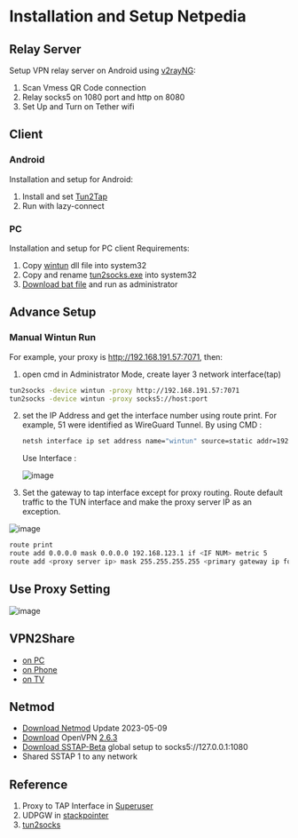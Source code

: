 # Installation and Setup Netpedia
## Relay Server
Setup VPN relay server on Android using [v2rayNG](https://play.google.com/store/apps/details?id=com.v2ray.ang):
1. Scan Vmess QR Code connection
2. Relay socks5 on 1080 port and http on 8080
3. Set Up and Turn on Tether wifi

## Client
### Android
Installation and setup for Android:
1. Install and set [Tun2Tap](https://play.google.com/store/apps/details?id=com.newtoolsworks.tun2tap)
2. Run with lazy-connect
### PC
Installation and setup for PC client Requirements:
1. Copy [wintun](https://www.wintun.net/) dll file into system32
2. Copy and rename [tun2socks.exe](https://github.com/xjasonlyu/tun2socks/releases) into  system32
3. [Download bat file](wintun.bat) and run as administrator

## Advance Setup
### Manual Wintun Run
For example, your proxy is http://192.168.191.57:7071, then:

1. open cmd in Administrator Mode, create layer 3 network interface(tap)
```sh
tun2socks -device wintun -proxy http://192.168.191.57:7071
tun2socks -device wintun -proxy socks5://host:port
```
2. set the IP Address and get the interface number using route print. For example, 51 were identified as WireGuard Tunnel. By using CMD :
    ```sh
    netsh interface ip set address name="wintun" source=static addr=192.168.123.1 mask=255.255.255.0 gateway=none
    ```
    Use Interface :
    
    ![image](https://user-images.githubusercontent.com/11188109/233845162-753567e6-0911-4788-840a-4b877fcdd610.png)

3. Set the gateway to tap interface except for proxy routing. Route default traffic to the TUN interface and make the proxy server IP as an exception.

  ![image](https://user-images.githubusercontent.com/11188109/233844995-b8e4f27e-f54e-4a22-99cf-53bba2c95a97.png)

  ```sh
  route print
  route add 0.0.0.0 mask 0.0.0.0 192.168.123.1 if <IF NUM> metric 5
  route add <proxy server ip> mask 255.255.255.255 <primary gateway ip for proxy server>
  ```

## Use Proxy Setting

![image](https://github.com/netpedia/netpedia.github.io/assets/11188109/5af51c8b-0be6-4bbd-af69-cc14850a45bf)  

## VPN2Share

* [on PC](https://newtoolsworks.com/tun2tap/)
* [on Phone](https://play.google.com/store/apps/details?id=com.newtoolsworks.vpn2share&hl=en_US)
* [on TV](https://apkpure.com/vpn2share-share-vpn-no-root/com.newtoolsworks.vpn2share)

## Netmod

* [Download Netmod](https://sourceforge.net/projects/netmodhttp/) Update 2023-05-09 
* [Download](https://openvpn.net/community-downloads/) OpenVPN [2.6.3](https://swupdate.openvpn.org/community/releases/OpenVPN-2.6.3-I003-amd64.msi)
* [Download SSTAP-Beta](https://sourceforge.net/projects/sstap/) global setup to socks5://127.0.0.1:1080
* Shared SSTAP 1 to any network

## Reference

1. Proxy to TAP Interface in [Superuser](https://superuser.com/questions/1339015/virtual-network-adapter-that-forwards-request-to-a-socks-proxy)
2. UDPGW in [stackpointer](https://stackpointer.io/network/ssh-port-forwarding-tcp-udp/365/)
3. [tun2socks](https://github.com/xjasonlyu/tun2socks/wiki/Examples)
